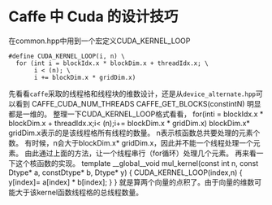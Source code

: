 # Caffe 中 Cuda 的设计技巧 

在common.hpp中用到一个宏定义CUDA_KERNEL_LOOP

```
#define CUDA_KERNEL_LOOP(i, n) \
  for (int i = blockIdx.x * blockDim.x + threadIdx.x; \
       i < (n); \
       i += blockDim.x * gridDim.x)
```
先看看`caffe`采取的线程格和线程块的维数设计，还是从`device_alternate.hpp`可以看到
CAFFE_CUDA_NUM_THREADS
CAFFE_GET_BLOCKS(constintN)
明显都是一维的。
整理一下CUDA_KERNEL_LOOP格式看看，
for(inti = blockIdx.x * blockDim.x + threadIdx.x;i< (n);i+= blockDim.x * gridDim.x)
blockDim.x* gridDim.x表示的是该线程格所有线程的数量。
n表示核函数总共要处理的元素个数。
有时候，n会大于blockDim.x* gridDim.x，因此并不能一个线程处理一个元素。
由此通过上面的方法，让一个线程串行（for循环）处理几个元素。
再来看一下这个核函数的实现。
template<typename Dtype>
__global__void mul_kernel(const int n, const Dtype* a,
constDtype* b, Dtype* y)
{
  CUDA_KERNEL_LOOP(index,n)
  {
  y[index]= a[index] * b[index];
  }
}
就是算两个向量的点积了。由于向量的维数可能大于该kernel函数线程格的总线程数量。
